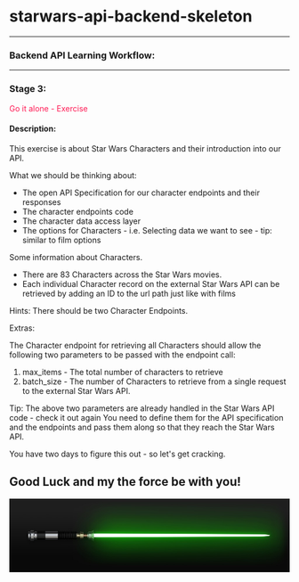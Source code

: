 
# starwars-api-backend-skeleton

---

### Backend API Learning Workflow:

---
### Stage 3:
<span style="color: #FF1B55FF">Go it alone - Exercise</span>


#### Description: 
This exercise is about Star Wars Characters and their introduction into our API. 

What we should be thinking about:

* The open API Specification for our character endpoints and their responses
* The character endpoints code
* The character data access layer
* The options for Characters - i.e. Selecting data we want to see - tip: similar to film options

Some information about Characters. 

* There are 83 Characters across the Star Wars movies. 
* Each individual Character record on the external Star Wars API can be retrieved by adding an ID to the url path just like with films

Hints: There should be two Character Endpoints.

Extras:

The Character endpoint for retrieving all Characters should allow the following two parameters to be passed with the endpoint call:

1. max_items - The total number of characters to retrieve
2. batch_size - The number of Characters to retrieve from a single request to the external Star Wars API.

Tip: The above two parameters are already handled in the Star Wars API code - check it out again
     You need to define them for the API specification and the endpoints and pass them along so that they
     reach the Star Wars API.

You have two days to figure this out - so let's get cracking.

## Good Luck and my the force be with you!

![](images/iu-28.jpg)

